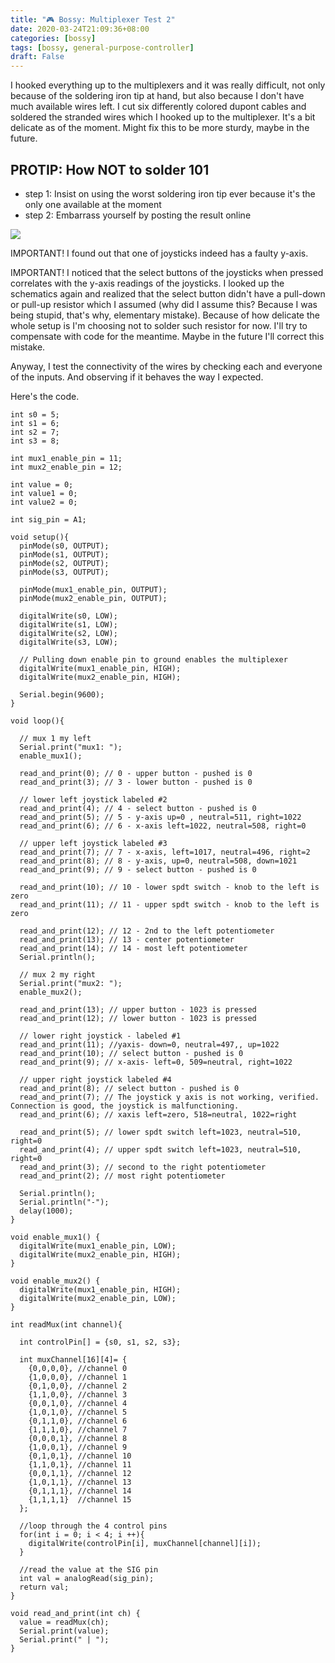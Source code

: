 ```yaml
---
title: "🎮 Bossy: Multiplexer Test 2"
date: 2020-03-24T21:09:36+08:00
categories: [bossy]
tags: [bossy, general-purpose-controller]
draft: False
---
```


I hooked everything up to the multiplexers and it was really difficult, not only because of the
soldering iron tip at hand, but also because I don't have much available wires left. I cut six differently colored dupont cables
and soldered the stranded wires which I hooked up to the multiplexer. It's a bit  delicate as of the moment. Might fix this to be more sturdy, maybe in the future.

## PROTIP: How NOT to solder 101

- step 1: Insist on using the worst soldering iron tip ever because it's the only one available at the moment
- step 2: Embarrass yourself by posting the result online

![](/robotics-blog/multiplexers-2.jpg)

IMPORTANT! I found out that one of joysticks indeed has a faulty y-axis.

IMPORTANT! I noticed that the select buttons of the joysticks when pressed correlates with the y-axis readings of the
joysticks. I looked up the schematics again and realized that the select button didn't have
a pull-down or pull-up resistor which I assumed (why did I assume this? Because I was being stupid, that's why, elementary mistake).
Because of how delicate the whole setup is I'm choosing not to solder such resistor for now. I'll try to compensate with code
for the meantime. Maybe in the future I'll correct this mistake.

Anyway, I test the connectivity of the wires by checking each and everyone of the inputs. And observing if it behaves the way I expected.

Here's the code.

```arduino
int s0 = 5;
int s1 = 6;
int s2 = 7;
int s3 = 8;

int mux1_enable_pin = 11;
int mux2_enable_pin = 12;

int value = 0;
int value1 = 0;
int value2 = 0;

int sig_pin = A1;

void setup(){
  pinMode(s0, OUTPUT);
  pinMode(s1, OUTPUT);
  pinMode(s2, OUTPUT);
  pinMode(s3, OUTPUT);

  pinMode(mux1_enable_pin, OUTPUT);
  pinMode(mux2_enable_pin, OUTPUT);

  digitalWrite(s0, LOW);
  digitalWrite(s1, LOW);
  digitalWrite(s2, LOW);
  digitalWrite(s3, LOW);

  // Pulling down enable pin to ground enables the multiplexer
  digitalWrite(mux1_enable_pin, HIGH);
  digitalWrite(mux2_enable_pin, HIGH);

  Serial.begin(9600);
}

void loop(){

  // mux 1 my left
  Serial.print("mux1: ");
  enable_mux1();

  read_and_print(0); // 0 - upper button - pushed is 0
  read_and_print(3); // 3 - lower button - pushed is 0

  // lower left joystick labeled #2
  read_and_print(4); // 4 - select button - pushed is 0
  read_and_print(5); // 5 - y-axis up=0 , neutral=511, right=1022
  read_and_print(6); // 6 - x-axis left=1022, neutral=508, right=0

  // upper left joystick labeled #3
  read_and_print(7); // 7 - x-axis, left=1017, neutral=496, right=2
  read_and_print(8); // 8 - y-axis, up=0, neutral=508, down=1021
  read_and_print(9); // 9 - select button - pushed is 0

  read_and_print(10); // 10 - lower spdt switch - knob to the left is zero
  read_and_print(11); // 11 - upper spdt switch - knob to the left is zero

  read_and_print(12); // 12 - 2nd to the left potentiometer
  read_and_print(13); // 13 - center potentiometer
  read_and_print(14); // 14 - most left potentiometer
  Serial.println();

  // mux 2 my right
  Serial.print("mux2: ");
  enable_mux2();

  read_and_print(13); // upper button - 1023 is pressed
  read_and_print(12); // lower button - 1023 is pressed

  // lower right joystick - labeled #1
  read_and_print(11); //yaxis- down=0, neutral=497,, up=1022
  read_and_print(10); // select button - pushed is 0
  read_and_print(9); // x-axis- left=0, 509=neutral, right=1022

  // upper right joystick labeled #4
  read_and_print(8); // select button - pushed is 0
  read_and_print(7); // The joystick y axis is not working, verified. Connection is good, the joystick is malfunctioning.
  read_and_print(6); // xaxis left=zero, 518=neutral, 1022=right

  read_and_print(5); // lower spdt switch left=1023, neutral=510, right=0
  read_and_print(4); // upper spdt switch left=1023, neutral=510, right=0
  read_and_print(3); // second to the right potentiometer
  read_and_print(2); // most right potentiometer

  Serial.println();
  Serial.println("-");
  delay(1000);
}

void enable_mux1() {
  digitalWrite(mux1_enable_pin, LOW);
  digitalWrite(mux2_enable_pin, HIGH);
}

void enable_mux2() {
  digitalWrite(mux1_enable_pin, HIGH);
  digitalWrite(mux2_enable_pin, LOW);
}

int readMux(int channel){

  int controlPin[] = {s0, s1, s2, s3};

  int muxChannel[16][4]= {
    {0,0,0,0}, //channel 0
    {1,0,0,0}, //channel 1
    {0,1,0,0}, //channel 2
    {1,1,0,0}, //channel 3
    {0,0,1,0}, //channel 4
    {1,0,1,0}, //channel 5
    {0,1,1,0}, //channel 6
    {1,1,1,0}, //channel 7
    {0,0,0,1}, //channel 8
    {1,0,0,1}, //channel 9
    {0,1,0,1}, //channel 10
    {1,1,0,1}, //channel 11
    {0,0,1,1}, //channel 12
    {1,0,1,1}, //channel 13
    {0,1,1,1}, //channel 14
    {1,1,1,1}  //channel 15
  };

  //loop through the 4 control pins
  for(int i = 0; i < 4; i ++){
    digitalWrite(controlPin[i], muxChannel[channel][i]);
  }

  //read the value at the SIG pin
  int val = analogRead(sig_pin);
  return val;
}

void read_and_print(int ch) {
  value = readMux(ch);
  Serial.print(value);
  Serial.print(" | ");
}
```
